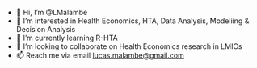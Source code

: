 - 👋 Hi, I’m @LMalambe
- 👀 I’m interested in Health Economics, HTA, Data Analysis, Modeliing & Decision Analysis
- 🌱 I’m currently learning R-HTA
- 💞️ I’m looking to collaborate on Health Economics research in LMICs
- 📫 Reach me via email lucas.malambe@gmail.com

<!---
LMalambe/LMalambe is a ✨ special ✨ repository because its `README.md` (this file) appears on your GitHub profile.
You can click the Preview link to take a look at your changes.
--->
